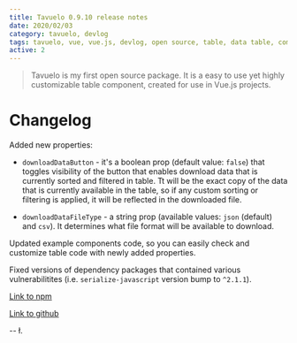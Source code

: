```yaml
---
title: Tavuelo 0.9.10 release notes
date: 2020/02/03
category: tavuelo, devlog
tags: tavuelo, vue, vue.js, devlog, open source, table, data table, component, javascript, js, programming, release notes, changelog
active: 2
---
```


> Tavuelo is my first open source package. It is a easy to use yet highly customizable table component, created for use in Vue.js projects.

# Changelog

Added new properties:

- `downloadDataButton` - it's a boolean prop (default value: `false`) that toggles visibility of the button that enables download data that is currently sorted and filtered in table. Tt will be the exact copy of the data that is currently available in the table, so if any custom sorting or filtering is applied, it will be reflected in the downloaded file.

- `downloadDataFileType` - a string prop (available values: `json` (default) and `csv`). It determines what file format will be available to download.

Updated example components code, so you can easily check and customize table code with newly added properties.

Fixed versions of dependency packages that contained various vulnerabilitites (i.e. `serialize-javascript` version bump to `^2.1.1`).

[Link to npm](https://www.npmjs.com/package/tavuelo)

[Link to github](https://github.com/lukaszkups/tavuelo)

-- ł.
